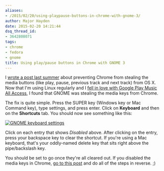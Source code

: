 ```yaml
---
aliases:
- /2015/02/20/using-playpause-buttons-in-chrome-with-gnome-3/
author: Major Hayden
date: 2015-02-20 14:21:44
dsq_thread_id:
- 3642808071
tags:
- chrome
- fedora
- gnome
title: Using play/pause buttons in Chrome with GNOME 3
---
```


I [wrote a post last summer][1] about preventing Chrome from stealing the media buttons (like play, pause, previous track and next track) from OS X. Now that I'm using Linux regularly and I [fell in love with Google Play Music All Access][2], I found that GNOME was stealing the media keys from Chrome.

The fix is quite simple. Press the SUPER key (Windows key or Mac Command key), type settings, and press enter. Click on **Keyboard** and then on the **Shortcuts** tab. You should now see something like this:

[<img src="/wp-content/uploads/2015/02/Keyboard_002.png" alt="GNOME keyboard settings" width="792" height="499" class="aligncenter size-full wp-image-5394" srcset="/wp-content/uploads/2015/02/Keyboard_002.png 792w, /wp-content/uploads/2015/02/Keyboard_002-300x189.png 300w" sizes="(max-width: 792px) 100vw, 792px" />][3]

Click on each entry that shows _Disabled_ above. After clicking on the entry, press your backspace key to clear the shortcut. If you're using a Mac keyboard, that's your oddly-named delete key that sits right above the pipe/backslash key.

You should be set to go once they're all cleared out. If you disabled the media keys in Chrome, [go to this post][1] and do all of the steps in reverse. ;)

 [1]: /2014/07/30/playpause-button-stopped-working-in-os-x-mavericks/
 [2]: /2014/12/29/two-months-google-play-music-access/
 [3]: /wp-content/uploads/2015/02/Keyboard_002.png